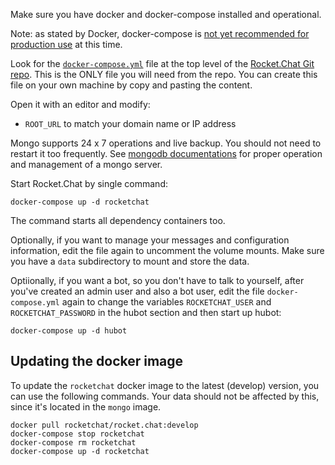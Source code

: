 Make sure you have docker and docker-compose installed and operational.

Note: as stated by Docker, docker-compose is [not yet recommended for production use](https://docs.docker.com/compose/production/) at this time.

Look for the [`docker-compose.yml`](https://raw.githubusercontent.com/RocketChat/Rocket.Chat/develop/docker-compose.yml) file at the top level of the [Rocket.Chat Git repo](https://github.com/RocketChat/Rocket.Chat).  This is the ONLY file you will need from the repo.  You can create this file on your own machine by copy and pasting the content.

Open it with an editor and modify:

*  `ROOT_URL` to match your domain name or IP address

Mongo supports 24 x 7 operations and live backup.  You should not need to restart it too frequently.  See  [mongodb documentations](https://docs.mongodb.org/manual/) for proper operation and management of a mongo server.

Start Rocket.Chat by single command:

````
docker-compose up -d rocketchat
````

The command starts all dependency containers too.

Optionally, if you want to manage your messages and configuration information, edit the file again to uncomment the volume mounts.   Make sure you have a `data` subdirectory to mount and store the data.

Optiionally, if you want a bot, so you don't have to talk to yourself, after you've created an admin user and also a bot user, edit the file `docker-compose.yml` again to change the variables `ROCKETCHAT_USER` and `ROCKETCHAT_PASSWORD` in the hubot section and then start up hubot:

````
docker-compose up -d hubot
````

## Updating the docker image

To update the `rocketchat` docker image to the latest (develop) version, you can use the following commands. Your data should not be affected by this, since it's located in the `mongo` image.

```
docker pull rocketchat/rocket.chat:develop
docker-compose stop rocketchat
docker-compose rm rocketchat
docker-compose up -d rocketchat
```